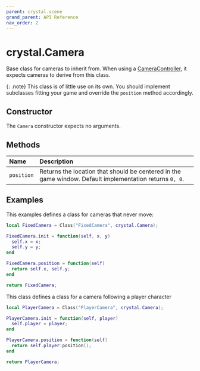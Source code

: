 ```yaml
---
parent: crystal.scene
grand_parent: API Reference
nav_order: 2
---
```


# crystal.Camera

Base class for cameras to inherit from. When using a [CameraController](camera_controller), it expects cameras to derive from this class.

{: .note}
This class is of little use on its own. You should implement subclasses fitting your game and override the `position` method accordingly.

## Constructor

The `Camera` constructor expects no arguments.

## Methods

| Name       | Description                                                                                             |
| :--------- | :------------------------------------------------------------------------------------------------------ |
| `position` | Returns the location that should be centered in the game window. Default implementation returns `0, 0`. |

## Examples

This examples defines a class for cameras that never move:

```lua
local FixedCamera = Class("FixedCamera", crystal.Camera);

FixedCamera.init = function(self, x, y)
  self.x = x;
  self.y = y;
end

FixedCamera.position = function(self)
  return self.x, self.y;
end

return FixedCamera;
```

This class defines a class for a camera following a player character

```lua
local PlayerCamera = Class("PlayerCamera", crystal.Camera);

PlayerCamera.init = function(self, player)
  self.player = player;
end

PlayerCamera.position = function(self)
  return self.player:position();
end

return PlayerCamera;
```
